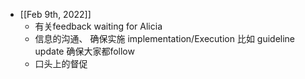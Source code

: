 - [[Feb 9th, 2022]]
	- 有关feedback waiting for Alicia
	- 信息的沟通、 确保实施 implementation/Execution 比如 guideline update 确保大家都follow
	- 口头上的督促